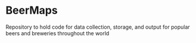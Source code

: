 # BeerMaps
Repository to hold code for data collection, storage, and output for popular beers and breweries throughout the world

